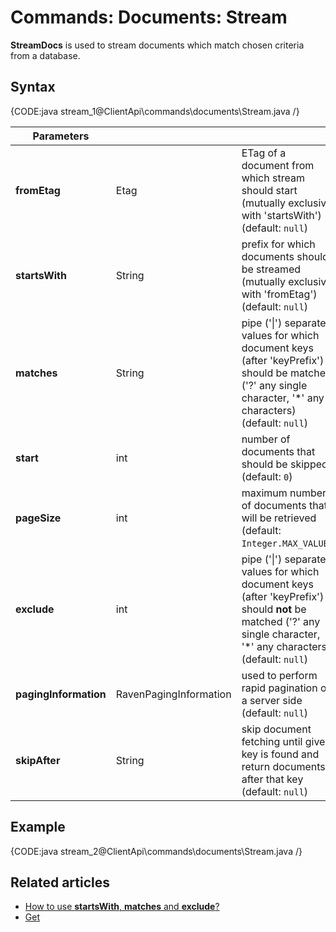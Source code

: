 # Commands: Documents: Stream

**StreamDocs** is used to stream documents which match chosen criteria from a database.

## Syntax

{CODE:java stream_1@ClientApi\commands\documents\Stream.java /}

| Parameters | | |
| ------------- | ------------- | ----- |
| **fromEtag** | Etag | ETag of a document from which stream should start (mutually exclusive with 'startsWith') (default: `null`) |
| **startsWith** | String | prefix for which documents should be streamed (mutually exclusive with 'fromEtag') (default: `null`) |
| **matches** | String | pipe ('&#124;') separated values for which document keys (after 'keyPrefix') should be matched ('?' any single character, '*' any characters) (default: `null`) |
| **start** | int | number of documents that should be skipped (default: `0`) |
| **pageSize** | int | maximum number of documents that will be retrieved (default: `Integer.MAX_VALUE`) |
| **exclude** | int | pipe ('&#124;') separated values for which document keys (after 'keyPrefix') should **not** be matched ('?' any single character, '*' any characters) (default: `null`) |
| **pagingInformation** | RavenPagingInformation | used to perform rapid pagination on a server side (default: `null`) |
| **skipAfter** | String | skip document fetching until given key is found and return documents after that key (default: `null`) |

## Example

{CODE:java stream_2@ClientApi\commands\documents\Stream.java /}

## Related articles

- [How to use **startsWith**, **matches** and **exclude**?](../../../client-api/commands/documents/get#startswith)  
- [Get](../../../client-api/commands/documents/get)  
